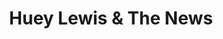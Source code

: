 ---
title: "Huey Lewis & The News"
summary: "Formed: 1978 // Corte Madera, CA, United States Members: Huey Lewis Johnny Colla Bill Gibson John Pierce 1995 - Sean Hopper Stef Burns 2000 - \"The News Brothers\" 1994 - Marvin McFadden Rob Sudduth Former members: Mario Cipollina 1979 - 1995 Chris Hayes 1979 - 2000 Ron Stallings 1994 - 2009"
image: "huey-lewis-the-news.jpg"
apple_music_artist_url: "https://music.apple.com/gb/artist/huey-lewis-the-news/13793427"
wikipedia_url: "none"
---